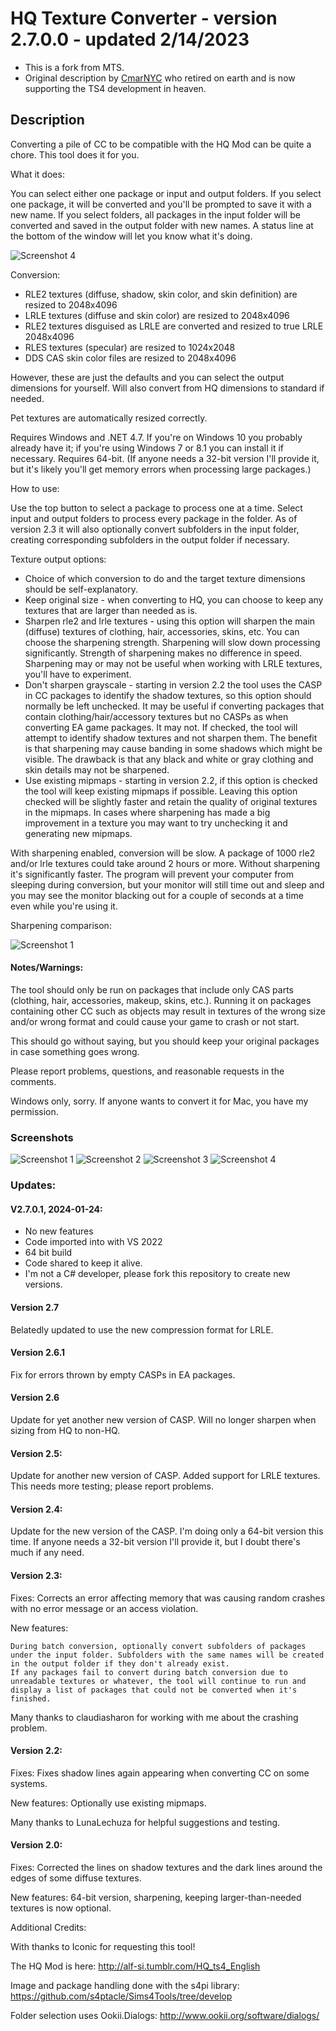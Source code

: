 # HQ Texture Converter - version 2.7.0.0 - updated 2/14/2023

* This is a fork from MTS. 
* Original description by [CmarNYC](https://modthesims.info/member.php?u=3216596) who retired on earth and is now supporting the TS4 development in heaven.

## Description

Converting a pile of CC to be compatible with the HQ Mod can be quite a chore. This tool does it for you.

What it does:

You can select either one package or input and output folders. If you select one package, it will be converted and you'll be prompted to save it with a new name. If you select folders, all packages in the input folder will be converted and saved in the output folder with new names. A status line at the bottom of the window will let you know what it's doing.

![Screenshot 4](images/4.jpg)

Conversion:
* RLE2 textures (diffuse, shadow, skin color, and skin definition) are resized to 2048x4096
* LRLE textures (diffuse and skin color) are resized to 2048x4096
* RLE2 textures disguised as LRLE are converted and resized to true LRLE 2048x4096
* RLES textures (specular) are resized to 1024x2048
* DDS CAS skin color files are resized to 2048x4096

However, these are just the defaults and you can select the output dimensions for yourself. Will also convert from HQ dimensions to standard if needed.

Pet textures are automatically resized correctly.

Requires Windows and .NET 4.7. If you're on Windows 10 you probably already have it; if you're using Windows 7 or 8.1 you can install it if necessary. Requires 64-bit. (If anyone needs a 32-bit version I'll provide it, but it's likely you'll get memory errors when processing large packages.)

How to use:

Use the top button to select a package to process one at a time. Select input and output folders to process every package in the folder. As of version 2.3 it will also optionally convert subfolders in the input folder, creating corresponding subfolders in the output folder if necessary.

Texture output options:

* Choice of which conversion to do and the target texture dimensions should be self-explanatory.
* Keep original size - when converting to HQ, you can choose to keep any textures that are larger than needed as is.
* Sharpen rle2 and lrle textures - using this option will sharpen the main (diffuse) textures of clothing, hair, accessories, skins, etc. You can choose the sharpening strength. Sharpening will slow down processing significantly. Strength of sharpening makes no difference in speed. Sharpening may or may not be useful when working with LRLE textures, you'll have to experiment.
* Don't sharpen grayscale - starting in version 2.2 the tool uses the CASP in CC packages to identify the shadow textures, so this option should normally be left unchecked. It may be useful if converting packages that contain clothing/hair/accessory textures but no CASPs as when converting EA game packages. It may not. If checked, the tool will attempt to identify shadow textures and not sharpen them. The benefit is that sharpening may cause banding in some shadows which might be visible. The drawback is that any black and white or gray clothing and skin details may not be sharpened.
* Use existing mipmaps - starting in version 2.2, if this option is checked the tool will keep existing mipmaps if possible. Leaving this option checked will be slightly faster and retain the quality of original textures in the mipmaps. In cases where sharpening has made a big improvement in a texture you may want to try unchecking it and generating new mipmaps. 


With sharpening enabled, conversion will be slow. A package of 1000 rle2 and/or lrle textures could take around 2 hours or more. Without sharpening it's significantly faster. The program will prevent your computer from sleeping during conversion, but your monitor will still time out and sleep and you may see the monitor blacking out for a couple of seconds at a time even while you're using it.

Sharpening comparison:

![Screenshot 1](images/2.jpg)


#### Notes/Warnings:

The tool should only be run on packages that include only CAS parts (clothing, hair, accessories, makeup, skins, etc.). Running it on packages containing other CC such as objects may result in textures of the wrong size and/or wrong format and could cause your game to crash or not start.

This should go without saying, but you should keep your original packages in case something goes wrong.

Please report problems, questions, and reasonable requests in the comments.

Windows only, sorry. If anyone wants to convert it for Mac, you have my permission.


### Screenshots
![Screenshot 1](images/1.jpg)
![Screenshot 2](images/2.jpg)
![Screenshot 3](images/3.jpg)
![Screenshot 4](images/4.jpg)

### Updates:
#### V2.7.0.1, 2024-01-24:
- No new features
- Code imported into with VS 2022
- 64 bit build
- Code shared to keep it alive.
- I'm not a C# developer, please fork this repository to create new versions. 

#### Version 2.7
Belatedly updated to use the new compression format for LRLE.

#### Version 2.6.1
Fix for errors thrown by empty CASPs in EA packages.

#### Version 2.6
Update for yet another new version of CASP.
Will no longer sharpen when sizing from HQ to non-HQ.

#### Version 2.5:
Update for another new version of CASP.
Added support for LRLE textures. This needs more testing; please report problems.

#### Version 2.4:
Update for the new version of the CASP.
I'm doing only a 64-bit version this time. If anyone needs a 32-bit version I'll provide it, but I doubt there's much if any need.

#### Version 2.3:
Fixes: Corrects an error affecting memory that was causing random crashes with no error message or an access violation.

New features:

    During batch conversion, optionally convert subfolders of packages under the input folder. Subfolders with the same names will be created in the output folder if they don't already exist.
    If any packages fail to convert during batch conversion due to unreadable textures or whatever, the tool will continue to run and display a list of packages that could not be converted when it's finished.


Many thanks to claudiasharon for working with me about the crashing problem.

#### Version 2.2:

Fixes: Fixes shadow lines again appearing when converting CC on some systems.

New features: Optionally use existing mipmaps.

Many thanks to LunaLechuza for helpful suggestions and testing.

#### Version 2.0:

Fixes: Corrected the lines on shadow textures and the dark lines around the edges of some diffuse textures.

New features: 64-bit version, sharpening, keeping larger-than-needed textures is now optional.

Additional Credits:

With thanks to Iconic for requesting this tool!

The HQ Mod is here: http://alf-si.tumblr.com/HQ_ts4_English

Image and package handling done with the s4pi library: https://github.com/s4ptacle/Sims4Tools/tree/develop

Folder selection uses Ookii.Dialogs: http://www.ookii.org/software/dialogs/